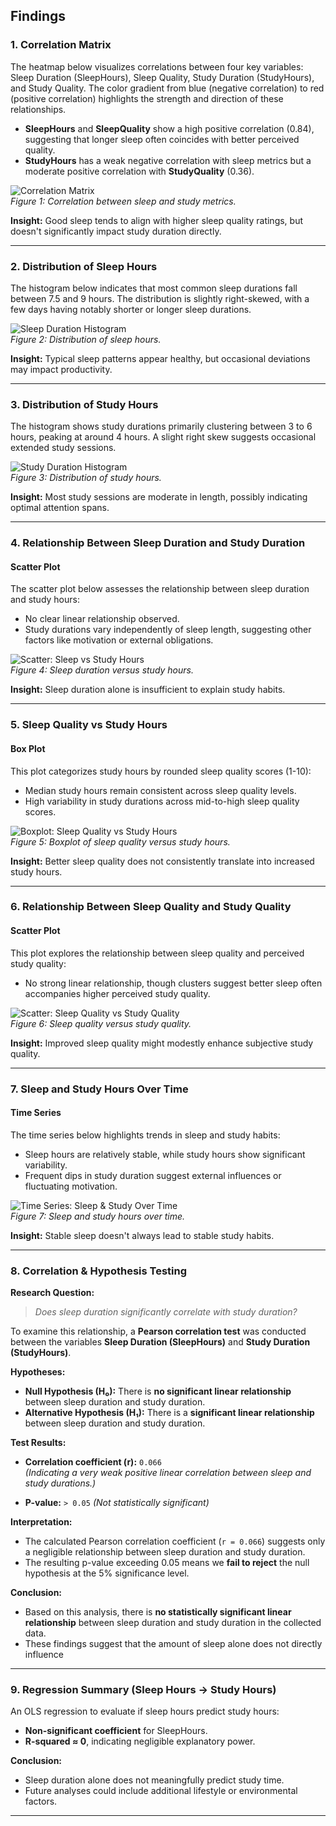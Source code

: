 ## Findings

### 1. Correlation Matrix
The heatmap below visualizes correlations between four key variables: Sleep Duration (SleepHours), Sleep Quality, Study Duration (StudyHours), and Study Quality. The color gradient from blue (negative correlation) to red (positive correlation) highlights the strength and direction of these relationships.

- **SleepHours** and **SleepQuality** show a high positive correlation (0.84), suggesting that longer sleep often coincides with better perceived quality.
- **StudyHours** has a weak negative correlation with sleep metrics but a moderate positive correlation with **StudyQuality** (0.36).

![Correlation Matrix](Correlation%20Matrix.png)  
*Figure 1: Correlation between sleep and study metrics.*

**Insight:** Good sleep tends to align with higher sleep quality ratings, but doesn't significantly impact study duration directly.

---

### 2. Distribution of Sleep Hours
The histogram below indicates that most common sleep durations fall between 7.5 and 9 hours. The distribution is slightly right-skewed, with a few days having notably shorter or longer sleep durations.

![Sleep Duration Histogram](Sleep%20Duration%20-%20Histogram.png)  
*Figure 2: Distribution of sleep hours.*

**Insight:** Typical sleep patterns appear healthy, but occasional deviations may impact productivity.

---

### 3. Distribution of Study Hours
The histogram shows study durations primarily clustering between 3 to 6 hours, peaking at around 4 hours. A slight right skew suggests occasional extended study sessions.

![Study Duration Histogram](Study%20Duration%20-%20Histogram.png)  
*Figure 3: Distribution of study hours.*

**Insight:** Most study sessions are moderate in length, possibly indicating optimal attention spans.

---

### 4. Relationship Between Sleep Duration and Study Duration

#### Scatter Plot
The scatter plot below assesses the relationship between sleep duration and study hours:

- No clear linear relationship observed.
- Study durations vary independently of sleep length, suggesting other factors like motivation or external obligations.

![Scatter: Sleep vs Study Hours](Study%20Duration%20-%20Sleep%20Duration.png)  
*Figure 4: Sleep duration versus study hours.*

**Insight:** Sleep duration alone is insufficient to explain study habits.

---

### 5. Sleep Quality vs Study Hours

#### Box Plot
This plot categorizes study hours by rounded sleep quality scores (1-10):

- Median study hours remain consistent across sleep quality levels.
- High variability in study durations across mid-to-high sleep quality scores.

![Boxplot: Sleep Quality vs Study Hours](Study%20Duration%20-%20Sleep%20Quality.png)  
*Figure 5: Boxplot of sleep quality versus study hours.*

**Insight:** Better sleep quality does not consistently translate into increased study hours.

---

### 6. Relationship Between Sleep Quality and Study Quality

#### Scatter Plot
This plot explores the relationship between sleep quality and perceived study quality:

- No strong linear relationship, though clusters suggest better sleep often accompanies higher perceived study quality.

![Scatter: Sleep Quality vs Study Quality](Study%20Quality%20-%20Sleep%20Quality.png)  
*Figure 6: Sleep quality versus study quality.*

**Insight:** Improved sleep quality might modestly enhance subjective study quality.

---

### 7. Sleep and Study Hours Over Time

#### Time Series
The time series below highlights trends in sleep and study habits:

- Sleep hours are relatively stable, while study hours show significant variability.
- Frequent dips in study duration suggest external influences or fluctuating motivation.

![Time Series: Sleep & Study Over Time](Study%20&%20Sleep%20Hours%20over%20Time.png)  
*Figure 7: Sleep and study hours over time.*

**Insight:** Stable sleep doesn't always lead to stable study habits.

---

### 8. Correlation & Hypothesis Testing

**Research Question:**  
> *Does sleep duration significantly correlate with study duration?*

To examine this relationship, a **Pearson correlation test** was conducted between the variables **Sleep Duration (SleepHours)** and **Study Duration (StudyHours)**.

**Hypotheses:**  
- **Null Hypothesis (H₀):** There is **no significant linear relationship** between sleep duration and study duration.
- **Alternative Hypothesis (H₁):** There is a **significant linear relationship** between sleep duration and study duration.

**Test Results:**  
- **Correlation coefficient (r):** `0.066`  
  *(Indicating a very weak positive linear correlation between sleep and study durations.)*
  
- **P-value:** `> 0.05` *(Not statistically significant)*

**Interpretation:**  
- The calculated Pearson correlation coefficient (`r = 0.066`) suggests only a negligible relationship between sleep duration and study duration.
- The resulting p-value exceeding 0.05 means we **fail to reject** the null hypothesis at the 5% significance level.

**Conclusion:**  
- Based on this analysis, there is **no statistically significant linear relationship** between sleep duration and study duration in the collected data.
- These findings suggest that the amount of sleep alone does not directly influence

---

### 9. Regression Summary (Sleep Hours → Study Hours)
An OLS regression to evaluate if sleep hours predict study hours:

- **Non-significant coefficient** for SleepHours.
- **R-squared ≈ 0**, indicating negligible explanatory power.

**Conclusion:**
- Sleep duration alone does not meaningfully predict study time.
- Future analyses could include additional lifestyle or environmental factors.

---

